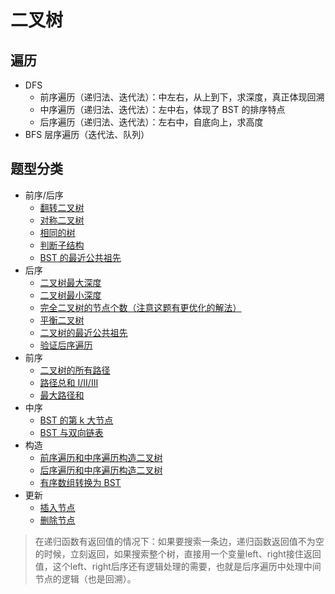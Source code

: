 # 二叉树

## 遍历

- DFS
  - 前序遍历（递归法、迭代法）：中左右，从上到下，求深度，真正体现回溯
  - 中序遍历（递归法、迭代法）：左中右，体现了 BST 的排序特点
  - 后序遍历（递归法、迭代法）：左右中，自底向上，求高度
- BFS 层序遍历（迭代法、队列）

## 题型分类

- 前序/后序
  - [翻转二叉树](invert.py)
  - [对称二叉树](is_symmetric.py)
  - [相同的树]()
  - [判断子结构](is_substructure.py)
  - [BST 的最近公共祖先](lowest_common_ancestor.py)
- 后序
  - [二叉树最大深度](depth.py)
  - [二叉树最小深度](depth.py)
  - [完全二叉树的节点个数（注意这题有更优化的解法）](count_node.py)
  - [平衡二叉树](balanced_tree.py)
  - [二叉树的最近公共祖先](lowest_common_ancestor.py)
  - [验证后序遍历](verify_postorder.py)
- 前序
  - [二叉树的所有路径]()
  - [路径总和 I/II/III](binary_tree_path.py)
  - [最大路径和](max_path_sum.py)
- 中序
  - [BST 的第 k 大节点](kth_largest.py)
  - [BST 与双向链表](tree_to_doubly_list.py)
- 构造
  - [前序遍历和中序遍历构造二叉树](build_tree.py)
  - [后序遍历和中序遍历构造二叉树](build_tree.py)
  - [有序数组转换为 BST](build_tree.py)
- 更新
  - [插入节点](bst_operations.py)
  - [删除节点](bst_operations.py)

> 在递归函数有返回值的情况下：如果要搜索一条边，递归函数返回值不为空的时候，立刻返回，如果搜索整个树，直接用一个变量left、right接住返回值，这个left、right后序还有逻辑处理的需要，也就是后序遍历中处理中间节点的逻辑（也是回溯）。
